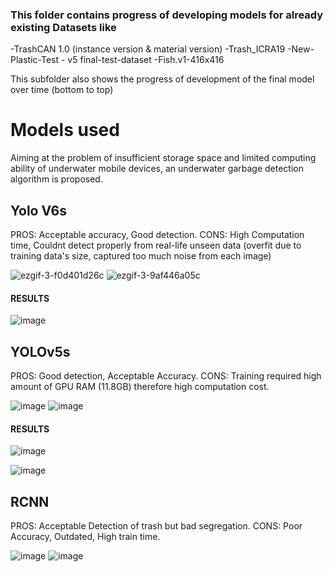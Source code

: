 ### This folder contains progress of developing models for already existing **Datasets** like
-TrashCAN 1.0 (instance version & material version)
-Trash_ICRA19
-New-Plastic-Test - v5 final-test-dataset
-Fish.v1-416x416

This subfolder also shows the progress of development of the final model over time (bottom to top)

# Models used
Aiming at the problem of insufficient storage space and limited computing ability of underwater mobile devices, an underwater garbage detection algorithm is proposed.

## Yolo V6s
PROS: Acceptable accuracy, Good detection.
CONS: High Computation time, Couldnt detect properly from real-life unseen data (overfit due to training data's size, captured too much noise from each image)

![ezgif-3-f0d401d26c](https://user-images.githubusercontent.com/95328038/216822228-72bc3f07-26ae-40cd-9aac-05f9b787a606.gif)
![ezgif-3-9af446a05c](https://user-images.githubusercontent.com/95328038/216822609-e710d82a-49a4-49a9-ac3f-4ba785758442.gif)
#### RESULTS
![image](https://user-images.githubusercontent.com/95328038/216962186-ef6e15d0-28c6-4da1-be5c-832895c6f563.png)


## YOLOv5s
PROS: Good detection, Acceptable Accuracy.
CONS: Training required high amount of GPU RAM (11.8GB) therefore high computation cost.

![image](https://user-images.githubusercontent.com/95328038/216963438-080cd596-7eb3-41c4-836d-3bcdc461bdf6.png)
![image](https://user-images.githubusercontent.com/95328038/216963461-53d66881-dad9-470a-99a6-cb1912ae6a50.png)
#### RESULTS
![image](https://user-images.githubusercontent.com/95328038/216963490-991378d1-cd98-44f0-b4c8-6377a9642eb6.png)

![image](https://user-images.githubusercontent.com/95328038/216963385-51a7b7f0-1d28-4798-8daf-6857fad77df3.png)


## RCNN
PROS: Acceptable Detection of trash but bad segregation.
CONS: Poor Accuracy, Outdated, High train time.

![image](https://user-images.githubusercontent.com/95328038/204123052-6e0a0106-82e5-4804-8600-7549e67226b9.png)
![image](https://user-images.githubusercontent.com/95328038/204123064-2b195c5c-dd84-4aa9-9ce1-10fc1032397e.png)



